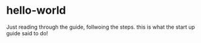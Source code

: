 # hello-world


Just reading through the guide, follwoing the steps.
this is what the start up guide said to do!
